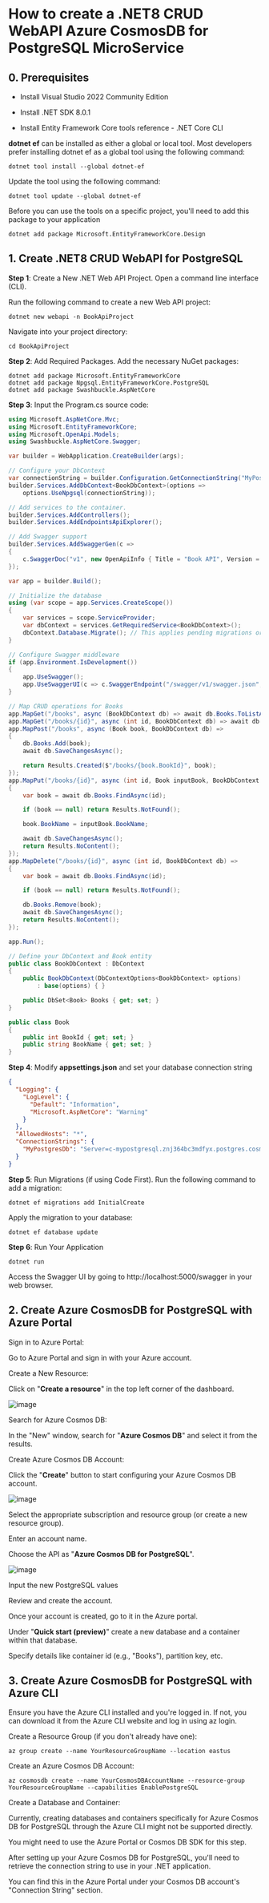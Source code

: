 # How to create a .NET8 CRUD WebAPI Azure CosmosDB for PostgreSQL MicroService

## 0. Prerequisites

- Install Visual Studio 2022 Community Edition

- Install .NET SDK 8.0.1

- Install Entity Framework Core tools reference - .NET Core CLI

**dotnet ef** can be installed as either a global or local tool. Most developers prefer installing dotnet ef as a global tool using the following command:

```
dotnet tool install --global dotnet-ef
```

Update the tool using the following command:

```
dotnet tool update --global dotnet-ef
```

Before you can use the tools on a specific project, you'll need to add this package to your application

```
dotnet add package Microsoft.EntityFrameworkCore.Design
```

## 1. Create .NET8 CRUD WebAPI for PostgreSQL

**Step 1**: Create a New .NET Web API Project. Open a command line interface (CLI).

Run the following command to create a new Web API project:

```
dotnet new webapi -n BookApiProject
```

Navigate into your project directory:

```
cd BookApiProject
```

**Step 2**: Add Required Packages. Add the necessary NuGet packages:

```
dotnet add package Microsoft.EntityFrameworkCore
dotnet add package Npgsql.EntityFrameworkCore.PostgreSQL
dotnet add package Swashbuckle.AspNetCore
```

**Step 3**: Input the Program.cs source code:

```csharp
using Microsoft.AspNetCore.Mvc;
using Microsoft.EntityFrameworkCore;
using Microsoft.OpenApi.Models;
using Swashbuckle.AspNetCore.Swagger;

var builder = WebApplication.CreateBuilder(args);

// Configure your DbContext
var connectionString = builder.Configuration.GetConnectionString("MyPostgresDb");
builder.Services.AddDbContext<BookDbContext>(options =>
    options.UseNpgsql(connectionString));

// Add services to the container.
builder.Services.AddControllers();
builder.Services.AddEndpointsApiExplorer();

// Add Swagger support
builder.Services.AddSwaggerGen(c =>
{
    c.SwaggerDoc("v1", new OpenApiInfo { Title = "Book API", Version = "v1" });
});

var app = builder.Build();

// Initialize the database
using (var scope = app.Services.CreateScope())
{
    var services = scope.ServiceProvider;
    var dbContext = services.GetRequiredService<BookDbContext>();
    dbContext.Database.Migrate(); // This applies pending migrations or creates the database if it doesn't exist
}

// Configure Swagger middleware
if (app.Environment.IsDevelopment())
{
    app.UseSwagger();
    app.UseSwaggerUI(c => c.SwaggerEndpoint("/swagger/v1/swagger.json", "Book API v1"));
}

// Map CRUD operations for Books
app.MapGet("/books", async (BookDbContext db) => await db.Books.ToListAsync());
app.MapGet("/books/{id}", async (int id, BookDbContext db) => await db.Books.FindAsync(id) is Book book ? Results.Ok(book) : Results.NotFound());
app.MapPost("/books", async (Book book, BookDbContext db) =>
{
    db.Books.Add(book);
    await db.SaveChangesAsync();

    return Results.Created($"/books/{book.BookId}", book);
});
app.MapPut("/books/{id}", async (int id, Book inputBook, BookDbContext db) =>
{
    var book = await db.Books.FindAsync(id);

    if (book == null) return Results.NotFound();

    book.BookName = inputBook.BookName;

    await db.SaveChangesAsync();
    return Results.NoContent();
});
app.MapDelete("/books/{id}", async (int id, BookDbContext db) =>
{
    var book = await db.Books.FindAsync(id);

    if (book == null) return Results.NotFound();

    db.Books.Remove(book);
    await db.SaveChangesAsync();
    return Results.NoContent();
});

app.Run();

// Define your DbContext and Book entity
public class BookDbContext : DbContext
{
    public BookDbContext(DbContextOptions<BookDbContext> options)
        : base(options) { }

    public DbSet<Book> Books { get; set; }
}

public class Book
{
    public int BookId { get; set; }
    public string BookName { get; set; }
}
```

**Step 4**: Modify **appsettings.json** and set your database connection string

```json
{
  "Logging": {
    "LogLevel": {
      "Default": "Information",
      "Microsoft.AspNetCore": "Warning"
    }
  },
  "AllowedHosts": "*",
  "ConnectionStrings": {
    "MyPostgresDb": "Server=c-mypostgresql.znj364bc3mdfyx.postgres.cosmos.azure.com;Database=citus;Port=5432;User Id=citus;Password=Luiscoco123456;Ssl Mode=Require;"
  }
}
```

**Step 5**: Run Migrations (if using Code First). Run the following command to add a migration:

```
dotnet ef migrations add InitialCreate
```

Apply the migration to your database:

```
dotnet ef database update
```

**Step 6**: Run Your Application

```
dotnet run
```

Access the Swagger UI by going to http://localhost:5000/swagger in your web browser.

## 2. Create Azure CosmosDB for PostgreSQL with Azure Portal

Sign in to Azure Portal:

Go to Azure Portal and sign in with your Azure account.

Create a New Resource:

Click on "**Create a resource**" in the top left corner of the dashboard.

![image](https://github.com/luiscoco/MicroServices_dotNET8_CRUD_WebAPI-AzureCosmosDB-for-PostgreSQL/assets/32194879/5a5e735e-fd1b-4626-82ae-9b88b080ca8e)

Search for Azure Cosmos DB:

In the "New" window, search for "**Azure Cosmos DB**" and select it from the results.

Create Azure Cosmos DB Account:

Click the "**Create**" button to start configuring your Azure Cosmos DB account.

![image](https://github.com/luiscoco/MicroServices_dotNET8_CRUD_WebAPI-AzureCosmosDB-for-PostgreSQL/assets/32194879/ce384ba7-c577-4639-8505-63fcde737d58)

Select the appropriate subscription and resource group (or create a new resource group).

Enter an account name.

Choose the API as "**Azure Cosmos DB for PostgreSQL**".

![image](https://github.com/luiscoco/MicroServices_dotNET8_CRUD_WebAPI-AzureCosmosDB-for-PostgreSQL/assets/32194879/3b1483fa-6af8-47b0-a12c-54da5bedea96)

Input the new PostgreSQL values



Review and create the account. 



Once your account is created, go to it in the Azure portal.

Under "**Quick start (preview)**" create a new database and a container within that database.

Specify details like container id (e.g., "Books"), partition key, etc.

## 3. Create Azure CosmosDB for PostgreSQL with Azure CLI

Ensure you have the Azure CLI installed and you're logged in. If not, you can download it from the Azure CLI website and log in using az login.

Create a Resource Group (if you don't already have one):

```
az group create --name YourResourceGroupName --location eastus
```

Create an Azure Cosmos DB Account:

```
az cosmosdb create --name YourCosmosDBAccountName --resource-group YourResourceGroupName --capabilities EnablePostgreSQL
```

Create a Database and Container:

Currently, creating databases and containers specifically for Azure Cosmos DB for PostgreSQL through the Azure CLI might not be supported directly. 

You might need to use the Azure Portal or Cosmos DB SDK for this step.

After setting up your Azure Cosmos DB for PostgreSQL, you'll need to retrieve the connection string to use in your .NET application. 

You can find this in the Azure Portal under your Cosmos DB account's "Connection String" section.





